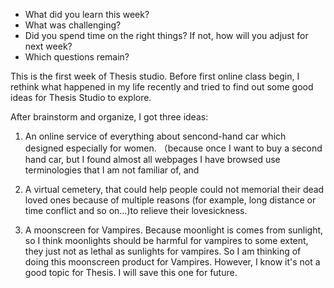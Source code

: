 
* What did you learn this week?
* What was challenging?
* Did you spend time on the right things? If not, how will you adjust for next week?
* Which questions remain?

This is the first week of Thesis studio. Before first online class begin, I rethink what happened in my life recently and tried to find out some good ideas for Thesis Studio to explore. 

After brainstorm and organize, I got three ideas:

1. An online service of everything about sencond-hand car which designed especially for women. （because once I want to buy a second hand car, but I found almost all webpages I have browsed use terminologies that I am not familiar of, and 

2. A virtual cemetery, that could help people could not memorial their dead loved ones because of multiple reasons (for example, long distance or time conflict and so on...)to relieve their lovesickness.

3. A moonscreen for Vampires. Because moonlight is comes from sunlight, so I think moonlights should be harmful for vampires to some extent, they just not as lethal as sunlights for vampires. So I am thinking of doing this moonscreen product for Vampires. However, I know it's not a good topic for Thesis. I will save this one for future. 


